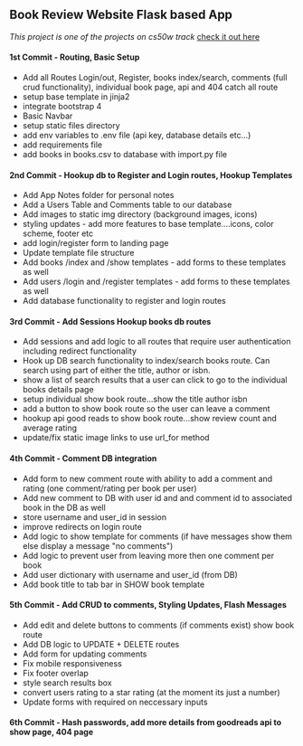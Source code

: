 ## Book Review Website Flask based App
_This project is one of the projects on cs50w track_ [check it out here](https://docs.cs50.net/web/2019/x/projects/1/project1.html)



#### 1st Commit - Routing, Basic Setup

- Add all Routes Login/out, Register, books index/search, comments (full crud functionality), individual book page, api and 404 catch all route
- setup base template in jinja2 
- integrate bootstrap 4
- Basic Navbar
- setup static files directory
- add env variables to .env file (api key, database details etc...)
- add requirements file
- add books in books.csv to database with import.py file

#### 2nd Commit - Hookup db to Register and Login routes, Hookup Templates

- Add App Notes folder for personal notes 
- Add a Users Table and Comments table to our database 
- Add images to static img directory (background images, icons)
- styling updates - add more features to base template....icons, color scheme, footer etc
- add login/register form to landing page
- Update template file structure
- Add books  /index and /show templates - add forms to these templates as well
- Add users  /login and /register templates - add forms to these templates as well
- Add database functionality to register and login routes

#### 3rd Commit - Add Sessions Hookup books db routes

- Add sessions and add logic to all routes that require user authentication including redirect functionality
- Hook up DB search functionality to index/search books route.  Can search using part of either the title,
author or isbn.
- show a list of search results that a user can click to go to the individual books details page
- setup individual show book route...show the title author isbn
- add a button to show book route so the user can leave a comment
- hookup api good reads to show book route...show review count and average rating
- update/fix static image links to use url_for method

#### 4th Commit - Comment DB integration

- Add form to new comment route with ability to add a comment and rating (one comment/rating per book per user)
- Add new comment to DB with user id and and comment id to associated book in the DB as well
- store username and user_id in session
- improve redirects on login route
- Add logic to show template for comments (if have messages show them else display a message "no comments")
- Add logic to prevent user from leaving more then one comment per book
- Add user dictionary with username and user_id (from DB)
- Add book title to tab bar in SHOW book template

#### 5th Commit - Add CRUD to comments, Styling Updates, Flash Messages

- Add edit and delete buttons to comments (if comments exist) show book route
- Add DB logic to UPDATE + DELETE routes
- Add form for updating comments
- Fix mobile responsiveness
- Fix footer overlap
- style search results box
- convert users rating to a star rating (at the moment its just a number)
- Update forms with required on neccessary inputs

#### 6th Commit - Hash passwords, add more details from goodreads api to show page, 404 page